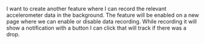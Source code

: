 I want to create another feature where I can record the relevant accelerometer data in the background. The feature will be enabled on a new page where we can enable or disable data recording. While recording it will show a notification with a button I can click that will track if there was a drop.